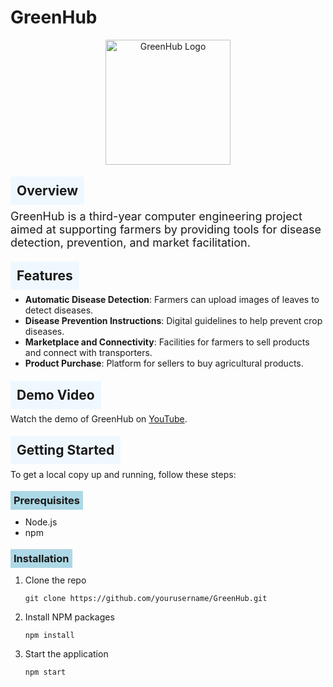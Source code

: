 # GreenHub

<p align="center">
  <img src="https://example.com/logo.png" alt="GreenHub Logo" width="200">
</p>

## <span style="background-color: #f0f8ff; padding: 10px;">Overview</span>
<p style="font-size: 18px;">GreenHub is a third-year computer engineering project aimed at supporting farmers by providing tools for disease detection, prevention, and market facilitation.</p>

## <span style="background-color: #f0f8ff; padding: 10px;">Features</span>
<ul>
  <li><b>Automatic Disease Detection</b>: Farmers can upload images of leaves to detect diseases.</li>
  <li><b>Disease Prevention Instructions</b>: Digital guidelines to help prevent crop diseases.</li>
  <li><b>Marketplace and Connectivity</b>: Facilities for farmers to sell products and connect with transporters.</li>
  <li><b>Product Purchase</b>: Platform for sellers to buy agricultural products.</li>
</ul>

## <span style="background-color: #f0f8ff; padding: 10px;">Demo Video</span>
<p>Watch the demo of GreenHub on <a href="https://youtu.be/B8iBJnQ_MS4">YouTube</a>.</p>

## <span style="background-color: #f0f8ff; padding: 10px;">Getting Started</span>
<p>To get a local copy up and running, follow these steps:</p>

### <span style="background-color: #add8e6; padding: 5px;">Prerequisites</span>
<ul>
  <li>Node.js</li>
  <li>npm</li>
</ul>

### <span style="background-color: #add8e6; padding: 5px;">Installation</span>
<ol>
  <li>Clone the repo
    <pre><code>git clone https://github.com/yourusername/GreenHub.git</code></pre>
  </li>
  <li>Install NPM packages
    <pre><code>npm install</code></pre>
  </li>
  <li>Start the application
    <pre><code>npm start</code></pre>
  </li>
</ol>
